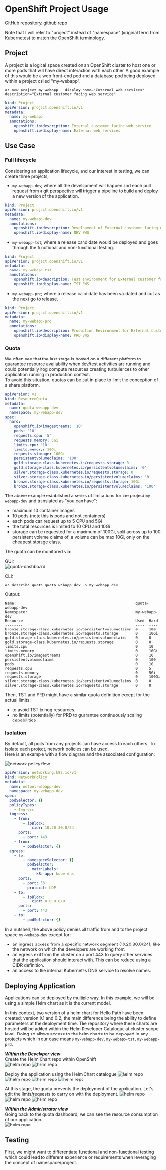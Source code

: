 # OpenShift Project Usage
GitHub repository: [github repo](https://romdalf.github.io/ocp-projects/)

Note that I will refer to "project" instead of "namespace" (original term from Kubernetes) to match the OpenShift terminology. 

## Project
A project is a logical space created on an OpenShift cluster to host one or more pods that will have direct interaction with each other. 
A good example of this would be a web front-end pod and a database pod being deployed within a project called "my-webapp".

```
oc new-project my-webapp --display-name="External web services" --description="External customer facing web service" 
```

```YAML
kind: Project
apiVersion: project.openshift.io/v1
metadata:
  name: my-webapp
  annotations:
    openshift.io/description: External customer facing web service
    openshift.io/display-name: External web services
```

## Use Case

### Full lifecycle
Considering an application lifecycle, and our interest in testing, we can create three projects;   
* ```my-webapp-dev```; where all the development will happen and each pull request from a git perspective will trigger a pipeline to build and deploy a new version of the application.

```YAML
kind: Project
apiVersion: project.openshift.io/v1
metadata:
  name: my-webapp-dev
  annotations:
    openshift.io/description: Development of External customer facing web service
    openshift.io/display-name: DEV EWS
```

* ```my-webapp-tst```; where a release candidate would be deployed and goes through the functional and non-functional testing.

```YAML
kind: Project
apiVersion: project.openshift.io/v1
metadata:
  name: my-webapp-tst
  annotations:
    openshift.io/description: Test environment for External customer facing web service
    openshift.io/display-name: TST EWS
```
  
* ```my-webapp-prd```; where a release candidate has been validated and cut as the next go to release.

```YAML
kind: Project
apiVersion: project.openshift.io/v1
metadata:
  name: my-webapp-prd
  annotations:
    openshift.io/description: Production Environment for External customer facing web service
    openshift.io/display-name: PRD EWS
```

### Quota
We often see that the last stage is hosted on a different platform to guarantee resource availability when dev/test activities are running and could potentially hog compute resources creating turbulences to other application running in production context.  
To avoid this situation, quotas can be put in place to limit the conception of a share platform. 

```YAML
apiVersion: v1
kind: ResourceQuota
metadata:
  name: quota-webapp-dev
  namespace: my-webapp-dev
spec:
  hard:
    openshift.io/imagestreams: '10'
    pods: '10'
    requests.cpu: '5'
    requests.memory: 5Gi
    limits.cpu: '10'
    limits.memory: 10Gi
    requests.storage: 100Gi
    persistentvolumeclaims: '100'
    gold.storage-class.kubernetes.io/requests.storage: 0
    gold.storage-class.kubernetes.io/persistentvolumeclaims: '0'
    silver.storage-class.kubernetes.io/requests.storage: 0
    silver.storage-class.kubernetes.io/persistentvolumeclaims: '0'
    bronze.storage-class.kubernetes.io/requests.storage: 10Gi
    bronze.storage-class.kubernetes.io/persistentvolumeclaims: '100'    
```
The above example established a series of limitations for the project ```my-webapp-dev``` and translated as "you can have":  
* maximum 10 container images
* 10 pods (note this is pods and not containers)
* each pods can request up to 5 CPU and 5Gi
* the total resources is limited to 10 CPU and 10Gi
* storage can be requested for a maximum of 100Gi, split across up to 100 persistent volume claims of, a volume can be max 10Gi, only on the cheapest storage class.

The quota can be monitored via:

GUI:  
![quota-dashboard](images/quota-dashboard.png)

CLI:
```
oc describe quota quota-webapp-dev -n my-webapp-dev
```
Output:
```
Name:                                                      quota-webapp-dev
Namespace:                                                 my-webapp-dev
Resource                                                   Used  Hard
--------                                                   ----  ----
bronze.storage-class.kubernetes.io/persistentvolumeclaims  0     100
bronze.storage-class.kubernetes.io/requests.storage        0     10Gi
gold.storage-class.kubernetes.io/persistentvolumeclaims    0     0
gold.storage-class.kubernetes.io/requests.storage          0     0
limits.cpu                                                 0     10
limits.memory                                              0     10Gi
openshift.io/imagestreams                                  0     10
persistentvolumeclaims                                     0     100
pods                                                       0     10
requests.cpu                                               0     5
requests.memory                                            0     5Gi
requests.storage                                           0     100Gi
silver.storage-class.kubernetes.io/persistentvolumeclaims  0     0
silver.storage-class.kubernetes.io/requests.storage        0     0
```

Then, TST and PRD might have a similar quota definition except for the actual limits:
* to avoid TST to hog resources.
* no limits (potentially) for PRD to guarantee continuously scaling capabilities

### Isolation
By default, all pods from any projects can have access to each others. To isolate each project, network policies can be used.  
Here is an example with a flow diagram and the associated configuration:

![network policy flow](images/networkpolicy-flow.png)

```yaml
apiVersion: networking.k8s.io/v1
kind: NetworkPolicy
metadata:
  name: netpol-webapp-dev
  namespace: my-webapp-dev
spec:
  podSelector: {}
  policyTypes:
    - Ingress
  ingress:
    - from:
        - ipBlock:
            cidr: 10.20.30.0/24
      ports:
        - port: 443
    - from:
        - podSelector: {}
  egress:
    - to:
        - namespaceSelector: {}
          podSelector:
            matchLabels:
              k8s-app: kube-dns
      ports:
        - port: 53
          protocol: UDP
    - to:
        - ipBlock:
            cidr: 0.0.0.0/0
      ports:
        - port: 443
    - to:
        - podSelector: {}
```
In  a nutshell, the above policy denies all traffic from and to the project space ```my-webapp-dev``` except for:  
- an ingress access from a specific network segment (10.20.30.0/24); like the network on which the developers are working from.
- an egress exit from the cluster on a port 443 to query other services that the application should interact with. This can be reduce using a CIDR definition.
- an access to the internal Kubernetes DNS service to resolve names.

## Deploying Application
Applications can be deployed by multiple way. In this example, we will be using a simple Helm chart as it is the current model. 

In this context, two version of a helm chart for Hello Path have been created; version 0.1 and 0.2, the main difference being the ability to define parameters at the deployment time.
The repository where these charts are hosted will be added within the Helm Developer Catalogue at cluster scope level. Doing so allows access to the helm charts to be deployed in any projects which in our case means ```my-webapp-dev```, ```my-webapp-tst```, ```my-webapp-prd```.

***Within the Developer view***   
Create the Helm Chart repo within OpenShift  
![helm repo](images/helm-repo-01.png)
![helm repo](images/helm-repo-02.png)

Deploy the application using the Helm Chart catalogue
![helm repo](images/helm-deploy-01.png)
![helm repo](images/helm-deploy-02.png)
![helm repo](images/helm-deploy-03.png)
![helm repo](images/helm-deploy-04.png)

At this stage, the quota prevents the deployment of the application. Let's edit the limts/requests to carry on with the deployment.
![helm repo](images/helm-deployed-quota-01.png)
![helm repo](images/helm-deployed-quota-02.png)
![helm repo](images/helm-deployed-quota-03.png)

***Within the Administrator view***    
Going back to the quota dashboard, we can see the resource consumption of our application.  
![helm repo](images/helm-deployed-quota-04.png)



## Testing
First, we might want to differentiate functional and non-functional testing which could lead to different experience or requirements when leveraging the concept of namespace/project. 
